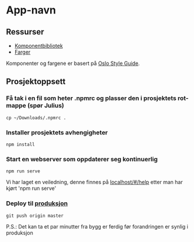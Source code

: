 # App-navn

## Ressurser
- [Komponentbibliotek](https://tuuturu.github.io/vue/)
- [Farger](https://styleguide.oslo.kommune.no/#/pattern/globals-colors-palette)

Komponenter og fargene er basert på [Oslo Style Guide](https://styleguide.oslo.kommune.no/).  

## Prosjektoppsett
### Få tak i en fil som heter .npmrc og plasser den i prosjektets rot-mappe (spør Julius)
```
cp ~/Downloads/.npmrc .
```
### Installer prosjektets avhengigheter
```
npm install
```

### Start en webserver som oppdaterer seg kontinuerlig
```
npm run serve
```
Vi har laget en veiledning, denne finnes på [localhost/#/help](http://localhost:8080/#/help) etter man har kjørt 'npm run serve'

### Deploy til [produksjon](https://oslokommune.github.io/tp-infrastruktur/)
```
git push origin master
```
P.S.: Det kan ta et par minutter fra bygg er ferdig før forandringen er synlig i produksjon
